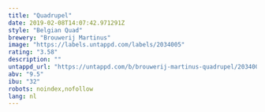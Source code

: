 ```yaml
---
title: "Quadrupel"
date: 2019-02-08T14:07:42.971291Z
style: "Belgian Quad"
brewery: "Brouwerij Martinus"
image: "https://labels.untappd.com/labels/2034005"
rating: "3.58"
description: ""
untappd_url: "https://untappd.com/b/brouwerij-martinus-quadrupel/2034005"
abv: "9.5"
ibu: "32"
robots: noindex,nofollow
lang: nl
---
```

